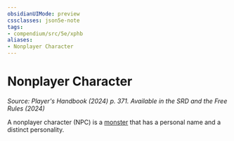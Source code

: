 ```yaml
---
obsidianUIMode: preview
cssclasses: json5e-note
tags:
- compendium/src/5e/xphb
aliases:
- Nonplayer Character
---
```

# Nonplayer Character
*Source: Player's Handbook (2024) p. 371. Available in the <span title='Systems Reference Document (5.2)'>SRD</span> and the Free Rules (2024)* 

A nonplayer character (NPC) is a [monster](/3-Mechanics/CLI/variant-rules/monster-xphb.md) that has a personal name and a distinct personality.